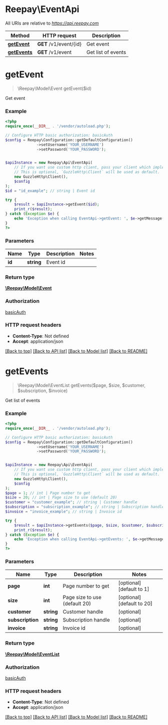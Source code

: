 # Reepay\EventApi

All URIs are relative to *https://api.reepay.com*

Method | HTTP request | Description
------------- | ------------- | -------------
[**getEvent**](EventApi.md#getEvent) | **GET** /v1/event/{id} | Get event
[**getEvents**](EventApi.md#getEvents) | **GET** /v1/event | Get list of events


# **getEvent**
> \Reepay\Model\Event getEvent($id)

Get event



### Example
```php
<?php
require_once(__DIR__ . '/vendor/autoload.php');

// Configure HTTP basic authorization: basicAuth
$config = Reepay\Configuration::getDefaultConfiguration()
              ->setUsername('YOUR_USERNAME')
              ->setPassword('YOUR_PASSWORD');


$apiInstance = new Reepay\Api\EventApi(
    // If you want use custom http client, pass your client which implements `GuzzleHttp\ClientInterface`.
    // This is optional, `GuzzleHttp\Client` will be used as default.
    new GuzzleHttp\Client(),
    $config
);
$id = "id_example"; // string | Event id

try {
    $result = $apiInstance->getEvent($id);
    print_r($result);
} catch (Exception $e) {
    echo 'Exception when calling EventApi->getEvent: ', $e->getMessage(), PHP_EOL;
}
?>
```

### Parameters

Name | Type | Description  | Notes
------------- | ------------- | ------------- | -------------
 **id** | **string**| Event id |

### Return type

[**\Reepay\Model\Event**](../Model/Event.md)

### Authorization

[basicAuth](../../README.md#basicAuth)

### HTTP request headers

 - **Content-Type**: Not defined
 - **Accept**: application/json

[[Back to top]](#) [[Back to API list]](../../README.md#documentation-for-api-endpoints) [[Back to Model list]](../../README.md#documentation-for-models) [[Back to README]](../../README.md)

# **getEvents**
> \Reepay\Model\EventList getEvents($page, $size, $customer, $subscription, $invoice)

Get list of events



### Example
```php
<?php
require_once(__DIR__ . '/vendor/autoload.php');

// Configure HTTP basic authorization: basicAuth
$config = Reepay\Configuration::getDefaultConfiguration()
              ->setUsername('YOUR_USERNAME')
              ->setPassword('YOUR_PASSWORD');


$apiInstance = new Reepay\Api\EventApi(
    // If you want use custom http client, pass your client which implements `GuzzleHttp\ClientInterface`.
    // This is optional, `GuzzleHttp\Client` will be used as default.
    new GuzzleHttp\Client(),
    $config
);
$page = 1; // int | Page number to get
$size = 20; // int | Page size to use (default 20)
$customer = "customer_example"; // string | Customer handle
$subscription = "subscription_example"; // string | Subscription handle
$invoice = "invoice_example"; // string | Invoice id

try {
    $result = $apiInstance->getEvents($page, $size, $customer, $subscription, $invoice);
    print_r($result);
} catch (Exception $e) {
    echo 'Exception when calling EventApi->getEvents: ', $e->getMessage(), PHP_EOL;
}
?>
```

### Parameters

Name | Type | Description  | Notes
------------- | ------------- | ------------- | -------------
 **page** | **int**| Page number to get | [optional] [default to 1]
 **size** | **int**| Page size to use (default 20) | [optional] [default to 20]
 **customer** | **string**| Customer handle | [optional]
 **subscription** | **string**| Subscription handle | [optional]
 **invoice** | **string**| Invoice id | [optional]

### Return type

[**\Reepay\Model\EventList**](../Model/EventList.md)

### Authorization

[basicAuth](../../README.md#basicAuth)

### HTTP request headers

 - **Content-Type**: Not defined
 - **Accept**: application/json

[[Back to top]](#) [[Back to API list]](../../README.md#documentation-for-api-endpoints) [[Back to Model list]](../../README.md#documentation-for-models) [[Back to README]](../../README.md)


